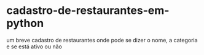 # cadastro-de-restaurantes-em-python
um breve cadastro de restaurantes onde pode se dizer o nome, a categoria e se está ativo ou não
